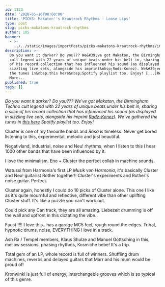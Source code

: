 ```yaml
---
id: 1123
date: '2020-05-16T00:00:00'
title: 'PICKS: Makaton''s Krautrock Rhythms - Loose Lips'
type: post
slug: picks-makatons-krautrock-rhythms
author: 105
banner:
  - >-
    ../../static/images/importPosts/picks-makatons-krautrock-rhythms/image1123.jpeg
description: >-
  Do you want it darker? Do you??? We&#39;ve got Makaton, the Birmingham Techno
  cult legend with 22 years of unique beats under his belt in, sharing a slice
  of his record collection that has influenced his sound (as displayed in
  sizzling live sets, alongside his imprint&nbsp;Rodz-Konez). We&#39;ve gathered
  the tunes in&nbsp;this here&nbsp;Spotify playlist too. Enjoy! [...]Read
  More...
published: true
tags: []
---
```

_Do you want it darker? Do you??? We've got Makaton, the Birmingham Techno cult legend with 22 years of unique beats under his belt in, sharing a slice of his record collection that has influenced his sound (as displayed in sizzling live sets, alongside his imprint_ [_Rodz-Konez_](https://poison.rodz-konez.co.uk/)_). We've gathered the tunes in_ [_this here_](https://open.spotify.com/playlist/1UtmPhteO1MI3DiDek9u5N?si=3wLs6aB_QEKn1zEiUnwMAA) _Spotify playlist too. Enjoy!_

Cluster is one of my favourite bands and _Rosa_ is timeless. Never get bored listening to this, experimental, melodic and just beautiful.

Negativland, industrial, noise and Neu! rhythms, when I listen to this I hear 1000 other bands that have been influenced by it. 

I love the minimalism, Eno + Cluster the perfect collab in machine sounds.

Watussi from Harmonia's first LP _Musik von Harmonia_, it's basically Cluster and Neu! guitarist Rother together!! Cluster's experiments and Rother's noise guitar. Perfect.

Cluster again, honestly I could do 10 picks of Cluster alone. This one I like as it's quite mournful and reflective, different vibe than other uplifting Cluster stuff. It's like a puzzle you can't work out.

Could pick any Can track, they are all amazing. Liebezeit drumming is off the wall and upfront in this dictating the vibe.

Faust !!!! I love this.. has a garage MC5 feel, rough round the edges. Tribal, hypnotic drums, noise, EVERYTHING I love in a track.

Ash Ra / Tempel members, Klaus Shulze and Manuel Göttsching in this, mellow sessions, phasing rhythms, Kosmiche bebe! It's a trip.

Total gem of an LP, whole record is full of winners. Shuffling drum machines, reverbs and delayed guitars that Marr and his mum would be proud of!

Kronwinkl is just full of energy, interchangeble grooves which is so typical of this genre.